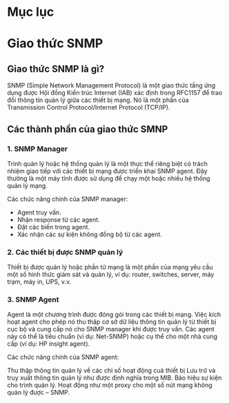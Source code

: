 # Mục lục

# Giao thức SNMP

## Giao thức SNMP là gì?
SNMP (Simple Network Management Protocol) là một giao thức tầng ứng dụng được Hội đồng Kiến trúc Internet (IAB) xác định trong RFC1157 để trao đổi thông tin quản lý giữa các thiết bị mạng. Nó là một phần của Transmission Control Protocol/Internet Protocol (TCP/IP).

## Các thành phần của giao thức SMNP
### 1. SNMP Manager
Trình quản lý hoặc hệ thống quản lý là một thực thể riêng biệt có trách nhiệm giao tiếp với các thiết bị mạng được triển khai SNMP agent. Đây thường là một máy tính được sử dụng để chạy một hoặc nhiều hệ thống quản lý mạng.

Các chức năng chính của SNMP manager:
- Agent truy vấn.
- Nhận response từ các agent.
- Đặt các biến trong agent.
- Xác nhận các sự kiện không đồng bộ từ các agent.
### 2. Các thiết bị được SNMP quản lý
Thiết bị được quản lý hoặc phần tử mạng là một phần của mạng yêu cầu một số hình thức giám sát và quản lý, ví dụ: router, switches, server, máy trạm, máy in, UPS, v.v.

### 3. SNMP Agent
Agent là một chương trình được đóng gói trong các thiết bị mạng. Việc kích hoạt agent cho phép nó thu thập cơ sở dữ liệu thông tin quản lý từ thiết bị cục bộ và cung cấp nó cho SNMP manager khi được truy vấn. Các agent này có thể là tiêu chuẩn (ví dụ: Net-SNMP) hoặc cụ thể cho một nhà cung cấp (ví dụ: HP insight agent).

Các chức năng chính của SNMP agent:

Thu thập thông tin quản lý về các chỉ số hoạt động cuả thiết bị
Lưu trữ và truy xuất thông tin quản lý như được định nghĩa trong MIB.
Báo hiệu sự kiện cho trình quản lý.
Hoạt động như một proxy cho một số nút mạng không quản lý được – SNMP.
